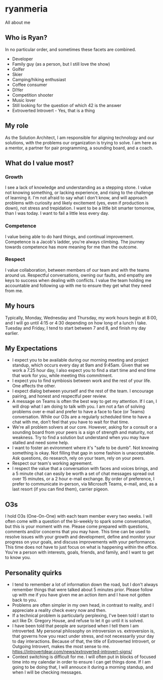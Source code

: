 # ryanmeria
All about me

## Who is Ryan?
In no particular order, and sometimes these facets are combined.
- Developer
- Family guy (as a person, but I still love the show)
- Golfer
- Skier
- Camping/hiking enthusiast
- Coffee consumer
- DIYer
- Competition shooter
- Music lover
- Still looking for the question of which 42 is the answer
- Extroverted Introvert - Yes, that is a thing

## My role
As the Solution Architect, I am responsible for aligning technology and our solutions, with the problems our organization is trying to solve. I am here as a mentor, a partner for pair programming, a sounding board, and a coach.

## What do I value most?
### Growth
I see a lack of knowledge and understanding as a stepping stone. I value not knowing something, or lacking experience, and rising to the challenge of learning it. I'm not afraid to say what I don't know, and will approach problems with curiosity and likely excitement (yes, even if production is down), not stress and trepidation. I want to be a little bit smarter tomorrow, than I was today. I want to fail a little less every day.

### Competence
I value being able to do hard things, and continual improvement. Competence is a Jacob's ladder, you're always climbing. The journey towards competence has more meaning for me than the outcome.

### Respect
I value collaboration, between members of our team and with the teams around us. Respectful conversations, owning our faults, and empathy are keys to success when dealing with conflicts. I value the team holding me accountable and following up with me to ensure they get what they need from me.

## My hours
Typically, Monday, Wednesday and Thursday, my work hours begin at 8:00, and I will go until 4:15 or 4:30 depending on how long of a lunch I take. Tuesday and Friday, I tend to start between 7 and 8, and finish my day earlier.

## My Expectations
- I expect you to be available during our morning meeting and project standup, which occurs every day at 9am and 9:45am. Given that we work a 7.25 hour day, I also expect you to find a start time and end time that work for you, while meeting this commitment.
- I expect you to find symbiosis between work and the rest of your life. One affects the other.
- I expect dialog between yourself and the rest of the team. I encourage pairing, and honest and respectful peer review.
- A message on Teams is often the best way to get my attention. If I can, I will drop what I am doing to talk with you. I am not a fan of solving problems over e-mail and prefer to have a face to face (or Teams) conversation. While our O3s are a regularly scheduled time to have a chat with me, don’t feel that you have to wait for that time.
- We're all problem solvers at our core. However, asking for a consult or a sounding board from your peers is a sign of strength and maturity, not weakness. Try to find a solution but understand when you may have stalled and need some help.
- I want to foster an evironment where it's "safe to be dumb". Not knowing something is okay. Not filling that gap in some fashion is unacceptable. Ask questions, do research,  rely on your team, rely on your peers.
- Respect our team's working agreement.
- I respect the value that a conversation with faces and voices brings, and a 5 minute chat can easily be worth a set of chat messages spread out over 15 minutes, or a 2 hour e-mail exchange. By order of preference, I prefer to communicate in-person, via Microsoft Teams, e-mail, and, as a last resort (if you can find them), carrier pigeon.

## O3s
I hold O3s (One-On-One) with each team member every two weeks. I will often come with a question of the bi-weekly to spark some conversation, but this is your moment with me. Please come prepared with questions, comments and/or concerns that you may have. This time can be used to resolve issues with your growth and development, define and monitor your progress on your goals, and discuss improvements with your performance. This time does not have to just focus on what is happening within the office. You're a person with interests, goals, friends, and family, and I want to get to know you.

## Personality quirks
- I tend to remember a lot of information down the road, but I don't always remember things that were talked about 5 minutes prior. Please follow up with me if you have given me an action item and I have not gotten back to you.
- Problems are often simpler in my own head, in contrast to reality, and I appreciate a reality check every now and then.
- If a technical problem is particularly perplexing, I've been told I start to act like Dr. Gregory House, and refuse to let it go until it is solved.
- I have been told that people are surprised when I tell them I am introverted. My personal philosophy on introversion vs. extroversion is, that governs how you react under stress, and not necessarily your day to day interactions. Because of that, the title of Extroverted Introvert, or Outgoing Introvert, makes the most sense to me. https://introvertdear.com/news/extroverted-introvert-signs/
- Context switching is difficult for me. I will often put in blocks of focused time into my calendar in order to ensure I can get things done. If I am going to be doing that, I will annouce it during a morning standup, and when I will be checking messages.
